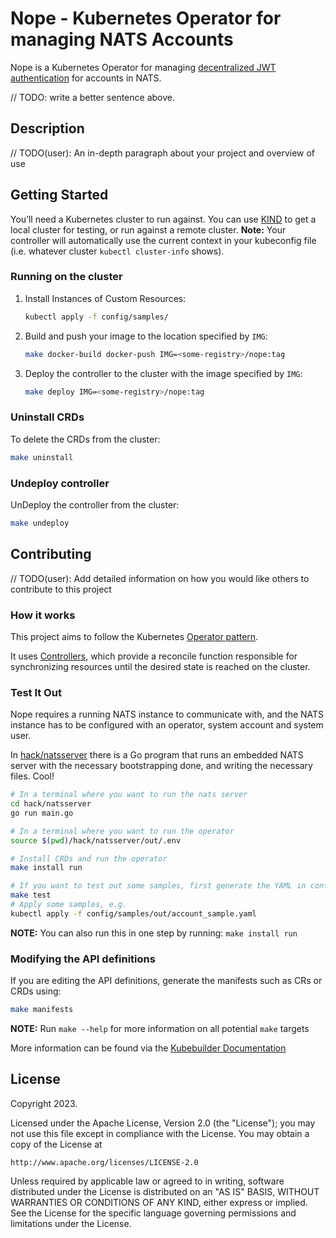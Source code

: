 # Nope - Kubernetes Operator for managing NATS Accounts

Nope is a Kubernetes Operator for managing [decentralized JWT authentication](https://docs.nats.io/running-a-nats-service/configuration/securing_nats/auth_intro/jwt) for accounts in NATS.

// TODO: write a better sentence above.

## Description

// TODO(user): An in-depth paragraph about your project and overview of use

## Getting Started

You’ll need a Kubernetes cluster to run against. You can use [KIND](https://sigs.k8s.io/kind) to get a local cluster for testing, or run against a remote cluster.
**Note:** Your controller will automatically use the current context in your kubeconfig file (i.e. whatever cluster `kubectl cluster-info` shows).

### Running on the cluster

1. Install Instances of Custom Resources:

    ```sh
    kubectl apply -f config/samples/
    ```

2. Build and push your image to the location specified by `IMG`:

    ```sh
    make docker-build docker-push IMG=<some-registry>/nope:tag
    ```

3. Deploy the controller to the cluster with the image specified by `IMG`:

    ```sh
    make deploy IMG=<some-registry>/nope:tag
    ```

### Uninstall CRDs

To delete the CRDs from the cluster:

```sh
make uninstall
```

### Undeploy controller

UnDeploy the controller from the cluster:

```sh
make undeploy
```

## Contributing

// TODO(user): Add detailed information on how you would like others to contribute to this project

### How it works

This project aims to follow the Kubernetes [Operator pattern](https://kubernetes.io/docs/concepts/extend-kubernetes/operator/).

It uses [Controllers](https://kubernetes.io/docs/concepts/architecture/controller/),
which provide a reconcile function responsible for synchronizing resources until the desired state is reached on the cluster.

### Test It Out

Nope requires a running NATS instance to communicate with, and the NATS instance has to be configured
with an operator, system account and system user.

In [hack/natsserver](./hack/natsserver/readme.md) there is a Go program that runs an embedded NATS server with the necessary bootstrapping done, and writing the necessary files. Cool!

```bash
# In a terminal where you want to run the nats server
cd hack/natsserver
go run main.go

# In a terminal where you want to run the operator
source $(pwd)/hack/natsserver/out/.env

# Install CRDs and run the operator
make install run

# If you want to test out some samples, first generate the YAML in config/samples/out
make test
# Apply some samples, e.g.
kubectl apply -f config/samples/out/account_sample.yaml
```

**NOTE:** You can also run this in one step by running: `make install run`

### Modifying the API definitions

If you are editing the API definitions, generate the manifests such as CRs or CRDs using:

```sh
make manifests
```

**NOTE:** Run `make --help` for more information on all potential `make` targets

More information can be found via the [Kubebuilder Documentation](https://book.kubebuilder.io/introduction.html)

## License

Copyright 2023.

Licensed under the Apache License, Version 2.0 (the "License");
you may not use this file except in compliance with the License.
You may obtain a copy of the License at

    http://www.apache.org/licenses/LICENSE-2.0

Unless required by applicable law or agreed to in writing, software
distributed under the License is distributed on an "AS IS" BASIS,
WITHOUT WARRANTIES OR CONDITIONS OF ANY KIND, either express or implied.
See the License for the specific language governing permissions and
limitations under the License.
